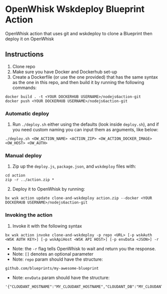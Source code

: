 # OpenWhisk Wskdeploy Blueprint Action
OpenWhisk action that uses git and wskdeploy to clone a Blueprint then deploy it on OpenWhisk

## Instructions
1. Clone repo
2. Make sure you have Docker and Dockerhub set-up
3. Create a Dockerfile (or use the one provided) that has the same syntax as the one in this repo, and then build it by running the following commands:

```
docker build . -t <YOUR DOCKERHUB USERNAME>/nodejs6action-git
docker push <YOUR DOCKERHUB USERNAME>/nodejs6action-git
```

### Automatic deploy
1. Run `./deploy.sh` either using the defaults (look inside `deploy.sh`), and if you need custom naming you can input them as arguments, like below:

```
./deploy.sh <OW_ACTION_NAME> <ACTION_ZIP> <OW_ACTION_DOCKER_IMAGE> <OW_HOST> <OW_AUTH>
```

### Manual deploy

1. Zip up the `deploy.js`, `package.json`, and `wskdeploy` files with:

```
cd action
zip -r ../action.zip *
```

2. Deploy it to OpenWhisk by running:

```
bx wsk action update clone-and-wskdeploy action.zip --docker <YOUR DOCKERHUB USERNAME>/nodejs6action-git
```

### Invoking the action
1. Invoke it with the following syntax

```
bx wsk action invoke clone-and-wskdeploy -p repo <URL> [-p wskAuth <WSK AUTH KEY>] [-p wskApiHost <WSK API HOST>] [-p envData <JSON>] -r
```

* Note: the `-r` flag tells OpenWhisk to wait and return you the response.
* Note: `[]` denotes an optional parameter
* Note: `repo` param should have the structure:
```
github.com/blueprints/my-awesome-blueprint
```
* Note: `envData` param should have the structure:
```
'{"CLOUDANT_HOSTNAME":"MY_CLOUDANT_HOSTNAME","CLOUDANT_DB":"MY_CLOUDANT_DB"}'
```
